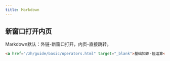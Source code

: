 ```yaml
---
title: Markdown
---
```

## 新窗口打开内页
Markdown默认：外链-新窗口打开，内页-直接跳转。
```html
<a href="/zh/guide/basic/operators.html" target="_blank">基础知识-位运算</a>
```